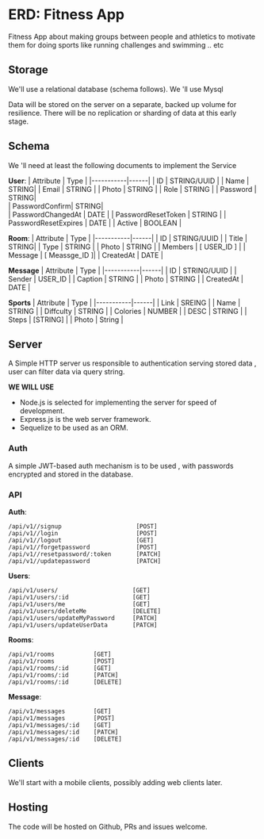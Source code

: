 # ERD: Fitness App

Fitness App about making groups between people and athletics to motivate them for doing sports like running challenges and swimming .. etc

## Storage

We'll use a relational database (schema follows).
We 'll use Mysql

Data will be stored on the server on a separate, backed
up volume for resilience. There will be no replication or sharding of data at
this early stage.

## Schema

We 'll need at least the following documents to implement
the Service

**User**:
| Attribute | Type |
|-----------|------|
| ID | STRING/UUID |
| Name | STRING|
| Email | STRING |
| Photo | STRING |
| Role | STRING |
| Password | STRING|  
| PasswordConfirm| STRING|  
| PasswordChangedAt | DATE |
| PasswordResetToken | STRING |
| PasswordResetExpires | DATE |
| Active | BOOLEAN |

**Room**:
| Attribute | Type |
|-----------|------|
| ID | STRING/UUID |
| Title | STRING|
| Type | STRING |
| Photo | STRING |
| Members | [ USER_ID ] |
| Message | [ Meassge_ID ]|
| CreatedAt | DATE |

**Message**
| Attribute | Type |
|-----------|------|
| ID | STRING/UUID |
| Sender | USER_ID |
| Caption | STRING |
| Photo | STRING |
| CreatedAt | DATE |

**Sports**
| Attribute | Type |
|-----------|------|
| Link | SREING |
| Name | STRING |
| Diffculty | STRING |
| Colories | NUMBER |
| DESC | STRING |
| Steps | [STRING] |
| Photo | String |

## Server

A Simple HTTP server us responsible to authentication serving stored data ,
user can filter data via query string.

**WE WILL USE**

- Node.js is selected for implementing the server for speed of development.
- Express.js is the web server framework.
- Sequelize to be used as an ORM.

### Auth

A simple JWT-based auth mechanism is to be used , with passwords
encrypted and stored in the database.

### API

**Auth**:

```
/api/v1//signup                     [POST]
/api/v1//login                      [POST]
/api/v1//logout                     [GET]
/api/v1//forgetpassword             [POST]
/api/v1//resetpassword/:token       [PATCH]
/api/v1//updatepassword             [PATCH]

```

**Users**:

```
/api/v1/users/                     [GET]
/api/v1/users/:id                  [GET]
/api/v1/users/me                   [GET]
/api/v1/users/deleteMe             [DELETE]
/api/v1/users/updateMyPassword     [PATCH]
/api/v1/users/updateUserData       [PATCH]
```

**Rooms**:

```
/api/v1/rooms           [GET]
/api/v1/rooms           [POST]
/api/v1/rooms/:id       [GET]
/api/v1/rooms/:id       [PATCH]
/api/v1/rooms/:id       [DELETE]
```

**Message**:

```
/api/v1/messages        [GET]
/api/v1/messages        [POST]
/api/v1/messages/:id    [GET]
/api/v1/messages/:id    [PATCH]
/api/v1/messages/:id    [DELETE]
```

## Clients

We'll start with a mobile clients, possibly adding web clients later.

## Hosting

The code will be hosted on Github, PRs and issues welcome.
